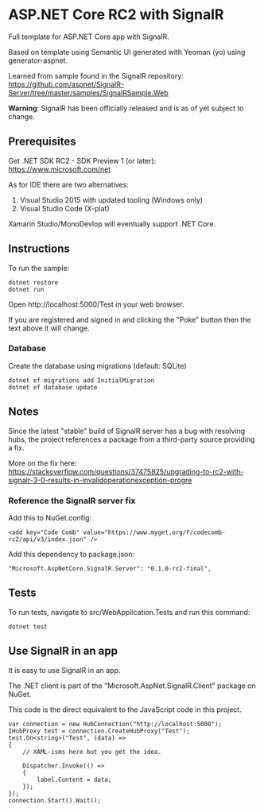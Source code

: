 # ASP.NET Core RC2 with SignalR

Full template for ASP.NET Core app with SignalR.

Based on template using Semantic UI generated with Yeoman (yo) using generator-aspnet.

Learned from sample found in the SignalR repository: https://github.com/aspnet/SignalR-Server/tree/master/samples/SignalRSample.Web

**Warning**: SignalR has been officially released and is as of yet subject to change.

## Prerequisites

Get .NET SDK RC2 - SDK Preview 1 (or later): https://www.microsoft.com/net

As for IDE there are two alternatives:

1. Visual Studio 2015 with updated tooling (Windows only)
2. Visual Studio Code (X-plat)

Xamarin Studio/MonoDevlop will eventually support .NET Core.

## Instructions

To run the sample:

    dotnet restore
    dotnet run

Open http://localhost:5000/Test in your web browser.

If you are registered and signed in and clicking the "Poke" button then the text above it will change.

### Database

Create the database using migrations (default: SQLite)

    dotnet ef migrations add InitialMigration
    dotnet ef database update

## Notes

Since the latest "stable" build of SignalR server has a bug with resolving hubs, the project references a package from a third-party source providing a fix.

More on the fix here: https://stackoverflow.com/questions/37475825/upgrading-to-rc2-with-signalr-3-0-results-in-invalidoperationexception-progre

### Reference the SignalR server fix
Add this to NuGet.config:

```
<add key="Code Comb" value="https://www.myget.org/F/codecomb-rc2/api/v3/index.json" />
```

Add this dependency to package.json:

```
"Microsoft.AspNetCore.SignalR.Server": "0.1.0-rc2-final",
```

## Tests

To run tests, navigate to src/WebApplication.Tests and run this command:

```dotnet test```

## Use SignalR in an app

It is easy to use SignalR in an app.

The .NET client is part of the "Microsoft.AspNet.SignalR.Client" package on NuGet.

This code is the direct equivalent to the JavaScript code in this project. 

```CSharp
var connection = new HubConnection("http://localhost:5000");
IHubProxy test = connection.CreateHubProxy("Test");
test.On<string>("Test", (data) =>
{
    // XAML-isms here but you get the idea.

    Dispatcher.Invoke(() =>
    {
        label.Content = data;
    });
});
connection.Start().Wait();
```
